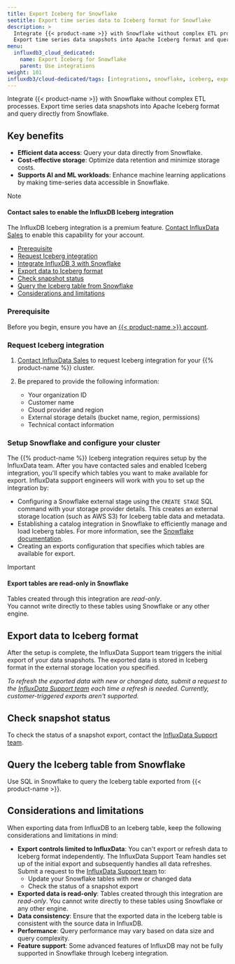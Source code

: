 ```yaml
---
title: Export Iceberg for Snowflake
seotitle: Export time series data to Iceberg format for Snowflake 
description: >
  Integrate {{< product-name >}} with Snowflake without complex ETL processes.
  Export time series data snapshots into Apache Iceberg format and query directly from Snowflake.
menu:
  influxdb3_cloud_dedicated:
    name: Export Iceberg for Snowflake
    parent: Use integrations 
weight: 101
influxdb3/cloud-dedicated/tags: [integrations, snowflake, iceberg, export]
---
```


Integrate {{< product-name >}} with Snowflake without complex ETL processes.
Export time series data snapshots into Apache Iceberg format and query directly from Snowflake.

## Key benefits

- **Efficient data access**: Query your data directly from Snowflake.
- **Cost-effective storage**: Optimize data retention and minimize storage costs.
- **Supports AI and ML workloads**: Enhance machine learning applications by making time-series data accessible in Snowflake.

> [!Note]
> #### Contact sales to enable the InfluxDB Iceberg integration
>  
> The InfluxDB Iceberg integration is a premium feature.
> [Contact InfluxData Sales](https://www.influxdata.com/contact-sales/) to enable this capability for your account.

- [Prerequisite](#prerequisite)
- [Request Iceberg integration](#request-iceberg-integration)
- [Integrate InfluxDB 3 with Snowflake](#integrate-influxdb-3-with-snowflake)
- [Export data to Iceberg format](#export-data-to-iceberg-format)
- [Check snapshot status](#check-snapshot-status)
- [Query the Iceberg table from Snowflake](#query-the-iceberg-table-from-snowflake)
- [Considerations and limitations](#considerations-and-limitations)

### Prerequisite

Before you begin, ensure you have an [{{< product-name >}} account](/influxdb3/cloud-dedicated/get-started/setup/).

### Request Iceberg integration

1. [Contact InfluxData Sales](https://www.influxdata.com/contact-sales/) to request Iceberg integration for your {{% product-name %}} cluster. 

2. Be prepared to provide the following information:
   - Your organization ID
   - Customer name
   - Cloud provider and region
   - External storage details (bucket name, region, permissions)
   - Technical contact information

### Setup Snowflake and configure your cluster 

The {{% product-name %}} Iceberg integration requires setup by the InfluxData team.
After you have contacted sales and enabled Iceberg integration, you'll specify which
tables you want to make available for export.
InfluxData support engineers will work with you to set up the integration by:

- Configuring a Snowflake external stage using the `CREATE STAGE` SQL command with your storage provider details. 
This creates an external storage location (such as AWS S3) for Iceberg table data and metadata.
- Establishing a catalog integration in Snowflake to efficiently manage and load Iceberg tables.
For more information, see the [Snowflake documentation](https://docs.snowflake.com/en/user-guide/tables-iceberg-configure-catalog-integration).
- Creating an exports configuration that specifies which tables are available for export.

<!-- Customer-triggered exports aren't yet supported.
After the setup is complete, you can export data snapshots to Iceberg format and query the Iceberg table from Snowflake.
-->

> [!Important]
> #### Export tables are read-only in Snowflake
> 
> Tables created through this integration are _read-only_.  
> You cannot write directly to these tables using Snowflake or any other engine. 
> 

## Export data to Iceberg format

After the setup is complete, the InfluxData Support team triggers the initial export of your data snapshots.
The exported data is stored in Iceberg format in the external storage location you specified.

_To refresh the exported data with new or changed data, submit a request to the
[InfluxData Support team](https://support.influxdata.com) each time a refresh is needed.
Currently, customer-triggered exports aren't supported._

<!-- Customer-triggered exports aren't yet supported.
Use the `influxctl` CLI or the HTTP API to export snapshots to Iceberg format.

> [!Important]
> Before you can export data to Iceberg format, the InfluxData Support Team needs
> to set up your tables for exporting.
> For more information, [contact the InfluxData Sales team]({{< cta-link >}}).

{{< tabs-wrapper >}}
{{% tabs %}}
[CLI](#cli)
[API](#api)
{{% /tabs %}}
{{% tab-content %}}

{{% code-placeholders "NAMESPACE|TABLE_NAME" %}}
```bash
influxctl snapshot export --namespace NAMESPACE --table TABLE_NAME 
```
{{% /code-placeholders %}}

Replace the following:

- {{% code-placeholder-key %}}`NAMESPACE`{{% /code-placeholder-key %}}: The namespace (database) that contains the tables to export
- {{% code-placeholder-key %}}`TABLE_NAME`{{% /code-placeholder-key %}}: The name of the table to export

{{% /tab-content %}}
{{% tab-content %}}

**Endpoint**:

{{% api-endpoint method="POST" endpoint="/snapshots/export" %}}

**Request body**:
  
```json
{
  "namespace": "NAMESPACE",
  "table": "TABLE_NAME"
}
```

The following example shows how to use cURL with the HTTP API:

{{% code-placeholders "NAMESPACE|TABLE_NAME" %}}
```bash
curl -X POST https://{{% influxdb/host %}}/snapshots/export \
  -d '{"namespace": "NAMESPACE", "table": "TABLE_NAME"}'
```
{{% /code-placeholders %}}

Replace the following:

- {{% code-placeholder-key %}}`NAMESPACE`{{% /code-placeholder-key %}}: The namespace (database) that contains the tables to export
- {{% code-placeholder-key %}}`TABLE_NAME`{{% /code-placeholder-key %}}: The name of the table to export

{{% /tab-content %}}
{{< /tabs-wrapper >}}
-- Customer-triggered exports aren't supported -->

## Check snapshot status

To check the status of a snapshot export, contact the [InfluxData Support team](https://support.influxdata.com).

<!-- API isn't yet available to customers.

Use the HTTP API to check the status of an ongoing or completed snapshot export.

{{% api-endpoint method="GET" endpoint="/snapshots/status" %}}

```bash
curl -X GET https://{{% influxdb/host %}}/snapshots/status
```
-- API isn't yet available to customers -->

## Query the Iceberg table from Snowflake

Use SQL in Snowflake to query the Iceberg table exported from {{< product-name >}}.

## Considerations and limitations

When exporting data from InfluxDB to an Iceberg table, keep the following considerations and limitations in mind:

- **Export controls limited to InfluxData**: You can't export or refresh data to Iceberg format independently. The InfluxData Support Team handles set up of the initial export and subsequently handles all data refreshes.
  Submit a request to the [InfluxData Support team](https://support.influxdata.com) to:
    - Update your Snowflake tables with new or changed data
    - Check the status of a snapshot export
- **Exported data is read-only**: Tables created through this integration are _read-only_. You cannot write directly to these tables using Snowflake or any other engine.
- **Data consistency**: Ensure that the exported data in the Iceberg table is consistent with the source data in InfluxDB.
- **Performance**: Query performance may vary based on data size and query complexity.
- **Feature support**: Some advanced features of InfluxDB may not be fully supported in Snowflake through Iceberg integration.
